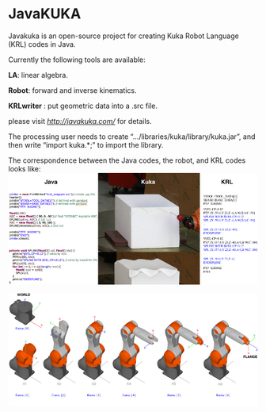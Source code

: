 # JavaKUKA
Javakuka is an open-source project for creating Kuka Robot Language (KRL) codes in Java. 

Currently the following tools are available:

**LA**: linear algebra.

**Robot**: forward and inverse kinematics.

**KRLwriter** : put geometric data into a .src file.

please visit *http://javakuka.com/* for  details.

The processing user needs to create “…/libraries/kuka/library/kuka.jar”, and then write “import kuka.*;” to import the library.

The correspondence between the Java codes, the robot, and KRL codes looks like:
![alt text](first4.jpg "Description goes here")


![alt text](displayKuka2.jpg "Description goes here")
